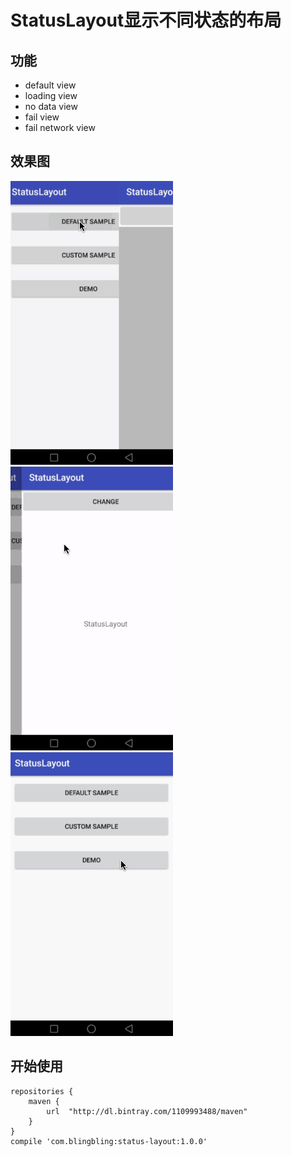 # StatusLayout显示不同状态的布局

## 功能
- default view
- loading view
- no data view
- fail view
- fail network view

## 效果图
![default](https://github.com/1109993488/StatusLayout/blob/master/img/use_default.gif)
![custom](https://github.com/1109993488/StatusLayout/blob/master/img/use_custom.gif)
![demo](https://github.com/1109993488/StatusLayout/blob/master/img/use_demo.gif)

## 开始使用
```
repositories {
    maven {
        url  "http://dl.bintray.com/1109993488/maven"
    }
}
compile 'com.blingbling:status-layout:1.0.0'
```